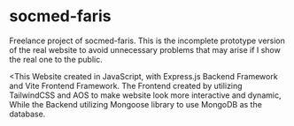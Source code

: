 # socmed-faris

<p>Freelance project of socmed-faris. This is the incomplete prototype version of the real website to avoid unnecessary problems that may arise if I show the real one to the public.</p>

<This Website created in JavaScript, with Express.js Backend Framework and Vite Frontend Framework. 
The Frontend created by utilizing TailwindCSS and AOS to make website look more interactive and dynamic, While the Backend utilizing Mongoose library to use MongoDB as the database.</p>
